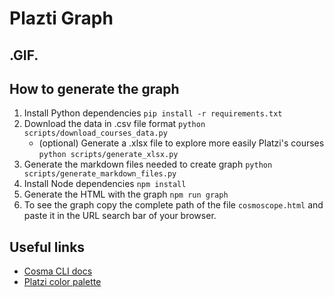 # Plazti Graph

## .GIF.

## How to generate the graph

1. Install Python dependencies `pip install -r requirements.txt`
1. Download the data in .csv file format  `python scripts/download_courses_data.py`
    - (optional) Generate a .xlsx file to explore more easily Platzi's courses `python scripts/generate_xlsx.py`
1. Generate the markdown files needed to create graph `python scripts/generate_markdown_files.py`
1. Install Node dependencies `npm install`
1. Generate the HTML with the graph `npm run graph`
1. To see the graph copy the complete path of the file `cosmoscope.html` and paste it in the URL search bar of your browser.

## Useful links

- [Cosma CLI docs](https://cosma.graphlab.fr/en/docs/cli/user-manual/)
- [Platzi color palette](https://platzi.com/tutoriales/1228-fundamentos-diseno/7447-sabes-cuales-son-los-colores-de-platzi/)